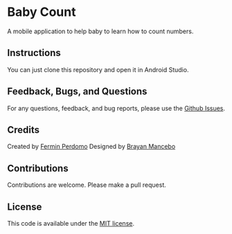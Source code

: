# Baby Count
A mobile application to help baby to learn how to count numbers.

## Instructions
You can just clone this repository and open it in Android Studio.

## Feedback, Bugs, and Questions
For any questions, feedback, and bug reports, please use the [Github Issues](https://github.com/masterfermin02/babycount/issues).

## Credits
Created by [Fermin Perdomo](https://masterfermin02.github.io/profile)
Designed by [Brayan Mancebo](https://www.instagram.com/brayan_isaac/)

## Contributions
Contributions are welcome. Please make a pull request.

## License
This code is available under the [MIT license](http://opensource.org/licenses/MIT).
